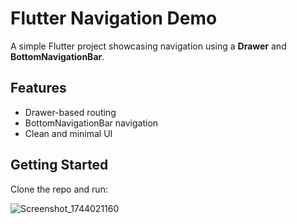 # Flutter Navigation Demo

A simple Flutter project showcasing navigation using a **Drawer** and **BottomNavigationBar**.

## Features
- Drawer-based routing
- BottomNavigationBar navigation
- Clean and minimal UI

## Getting Started
Clone the repo and run:

![Screenshot_1744021160](https://github.com/user-attachments/assets/e6dac171-9979-40cc-ad3f-41ed8965a64b)
